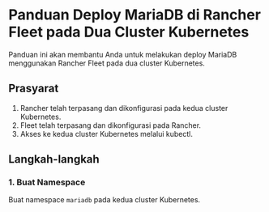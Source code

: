 # Panduan Deploy MariaDB di Rancher Fleet pada Dua Cluster Kubernetes

Panduan ini akan membantu Anda untuk melakukan deploy MariaDB menggunakan Rancher Fleet pada dua cluster Kubernetes.

## Prasyarat

1. Rancher telah terpasang dan dikonfigurasi pada kedua cluster Kubernetes.
2. Fleet telah terpasang dan dikonfigurasi pada Rancher.
3. Akses ke kedua cluster Kubernetes melalui kubectl.

## Langkah-langkah

### 1. Buat Namespace

Buat namespace `mariadb` pada kedua cluster Kubernetes.
